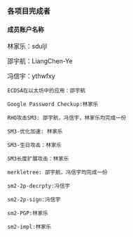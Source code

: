 ### 各项目完成者    

#### 成员账户名称   

林家乐：sduljl  
    
邵宇航：LiangChen-Ye   
     
冯信宇：ythwfxy
     
    ECDSA在以太坊中的应用：邵宇航    

    Google Password Checkup:林家乐 

    RHO攻击SM3: 邵宇航，冯信宇，林家乐均完成一份 

    SM3-优化加速: 林家乐   

    SM3-生日攻击：林家乐

    SM3长度扩展攻击：林家乐  

    merkletree: 邵宇航，冯信宇均完成一份   

    sm2-2p-decrpty:冯信宇    

    sm2-2p-sign:冯信宇   

    sm2-PGP:林家乐  

    sm2-impl:林家乐
